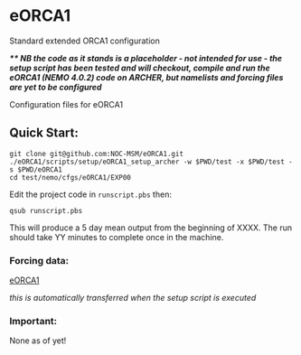 # eORCA1
Standard extended ORCA1 configuration

**_\*\* NB the code as it stands is a placeholder - not intended for use - the setup script has been tested and will checkout, compile and run the eORCA1 (NEMO 4.0.2) code on ARCHER, but namelists and forcing files are yet to be configured_**

Configuration files for eORCA1

## Quick Start:

```
git clone git@github.com:NOC-MSM/eORCA1.git
./eORCA1/scripts/setup/eORCA1_setup_archer -w $PWD/test -x $PWD/test -s $PWD/eORCA1
cd test/nemo/cfgs/eORCA1/EXP00
```
Edit the project code in  `runscript.pbs` then:
```
qsub runscript.pbs
```
This will produce a 5 day mean output from the beginning of XXXX. The run should take YY minutes to complete once in the machine.

### Forcing data:

[eORCA1](http://gws-access.ceda.ac.uk/public/jmmp_collab/)

_this is automatically transferred when the setup script is executed_

### Important:

None as of yet!
